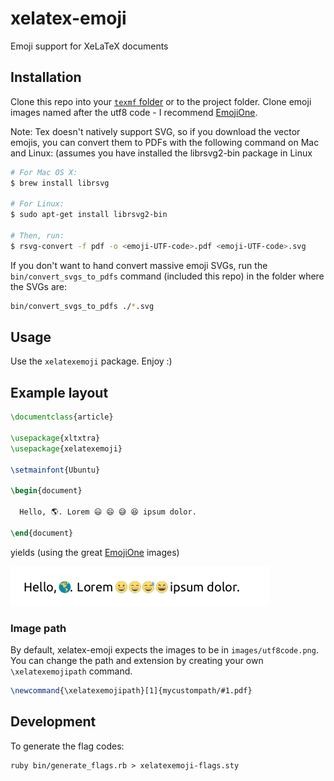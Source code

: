 # xelatex-emoji
Emoji support for XeLaTeX documents

## Installation
Clone this repo into your [`texmf` folder](https://en.wikibooks.org/wiki/LaTeX/Installing_Extra_Packages) or to the project folder. Clone emoji images named after the utf8 code - I recommend [EmojiOne](https://github.com/Ranks/emojione).

Note: Tex doesn't natively support SVG, so if you download the vector emojis, you can convert them to PDFs with the following command on Mac and Linux: (assumes you have installed the librsvg2-bin package in Linux

```bash
# For Mac OS X:
$ brew install librsvg

# For Linux:
$ sudo apt-get install librsvg2-bin

# Then, run:
$ rsvg-convert -f pdf -o <emoji-UTF-code>.pdf <emoji-UTF-code>.svg
```

If you don't want to hand convert massive emoji SVGs, run the ```bin/convert_svgs_to_pdfs``` command (included this repo) in the folder where the SVGs are:
```bash
bin/convert_svgs_to_pdfs ./*.svg
```

## Usage
Use the `xelatexemoji` package. Enjoy :)

## Example layout
```tex
\documentclass{article}

\usepackage{xltxtra}
\usepackage{xelatexemoji}

\setmainfont{Ubuntu}

\begin{document}

  Hello, 🌎. Lorem 😃 😄 😅 😆 ipsum dolor.

\end{document}
```

yields (using the great [EmojiOne](https://github.com/Ranks/emojione) images)

![example result](example/example.png)

### Image path

By default, xelatex-emoji expects the images to be in `images/utf8code.png`. You can change the path and extension by creating your own `\xelatexemojipath` command.

```tex
\newcommand{\xelatexemojipath}[1]{mycustompath/#1.pdf}
```

## Development

To generate the flag codes:

```
ruby bin/generate_flags.rb > xelatexemoji-flags.sty
```
